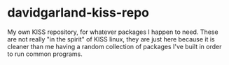 # davidgarland-kiss-repo

My own KISS repository, for whatever packages I happen to need. These are not
really "in the spirit" of KISS linux, they are just here because it is cleaner
than me having a random collection of packages I've built in order to run
common programs.
